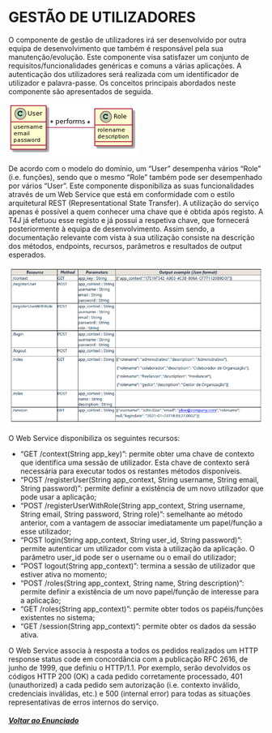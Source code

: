 # GESTÃO DE UTILIZADORES

O componente de gestão de utilizadores irá ser desenvolvido por outra equipa de desenvolvimento que também é responsável pela sua manutenção/evolução. Este componente visa satisfazer um conjunto de requisitos/funcionalidades genéricas e comuns a várias aplicações. A autenticação dos utilizadores será realizada com um identificador de utilizador e palavra-passe.
Os conceitos principais abordados neste componente são apresentados de seguida.

![GU](GU.png)

De acordo com o modelo do domínio, um “User” desempenha vários “Role” (i.e. funções), sendo que o mesmo “Role” também pode ser desempenhado por vários “User”.
Este componente disponibiliza as suas funcionalidades através de um Web Service que está em conformidade com o estilo arquitetural REST (Representational State Transfer). A utilização do serviço apenas é possível a quem conhecer uma chave que é obtida após registo. A T4J já efetuou esse registo e já possui a respetiva chave, que fornecerá posteriormente à equipa de desenvolvimento.
Assim sendo, a documentação relevante com vista à sua utilização consiste na descrição dos métodos, endpoints, recursos, parâmetros e resultados de output esperados.

![GU_2](GU_2.png)

O Web Service disponibiliza os seguintes recursos:
- “GET /context(String app_key)”: permite obter uma chave de contexto que identifica uma sessão de utilizador. Esta chave de contexto será necessária para executar todos os restantes métodos disponíveis.
- “POST /registerUser(String app_context, String username, String email, String password)”: permite definir a existência de um novo utilizador que pode usar a aplicação;
- “POST /registerUserWithRole(String app_context, String username, String email, String password, String role)”: semelhante ao método anterior, com a vantagem de associar imediatamente um papel/função a esse utilizador;
- “POST login(String app_context, String user_id, String password)”: permite autenticar um utilizador com vista à utilização da aplicação. O parâmetro user_id pode ser o username ou o email do utilizador;
- “POST logout(String app_context)”: termina a sessão de utilizador que estiver ativa no momento;
- “POST /roles(String app_context, String name, String description)”: permite definir a existência de um novo papel/função de interesse para a aplicação;
- “GET /roles(String app_context)”: permite obter todos os papéis/funções existentes no sistema;
- “GET /session(String app_context)”: permite obter os dados da sessão ativa.

O Web Service associa à resposta a todos os pedidos realizados um HTTP response status code em concordância com a publicação RFC 2616, de junho de 1999, que definiu o HTTP/1.1. Por exemplo, serão devolvidos os códigos HTTP 200 (OK) a cada pedido corretamente processado, 401 (unauthorized) a cada pedido sem autorização (i.e. contexto inválido, credenciais inválidas, etc.) e 500 (internal error) para todas as situações representativas de erros internos do serviço.

##### [Voltar ao Enunciado](Enunciado.md)
